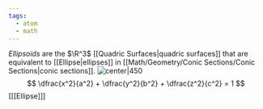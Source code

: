 ```yaml
---
tags:
  - atom
  - math
---
```

*Ellipsoids* are the $\R^3$ [[Quadric Surfaces|quadric surfaces]] that are equivalent to [[Ellipse|ellipses]] in [[Math/Geometry/Conic Sections/Conic Sections|conic sections]].
![center|450](ellipsoid.png)
$$ \dfrac{x^2}{a^2} + \dfrac{y^2}{b^2} + \dfrac{z^2}{c^2} = 1 $$
\[[[Ellipse]]\]